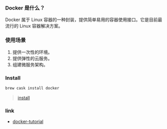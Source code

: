 <!--
abbrlink: t6pnnqir
-->

### Docker 是什么？

Docker 属于 Linux 容器的一种封装，提供简单易用的容器使用接口。它是目前最流行的 Linux 容器解决方案。

### 使用场景

1. 提供一次性的环境。
2. 提供弹性的云服务。
3. 组建微服务架构。

### Install

```js
brew cask install docker
```

> [install](https://www.runoob.com/docker/macos-docker-install.html)

### link

* [docker-tutorial](https://www.ruanyifeng.com/blog/2018/02/docker-tutorial.html)